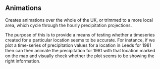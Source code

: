 ## Animations  

Creates animations over the whole of the UK, or trimmed to a more local area, which cycle through the hourly precipitation projections.  

The purpose of this is to provide a means of testing whether a timeseries created for a particular location seems to be accurate. For instance, if we plot a time-series of precipitation values for a location in Leeds for 1981 then can then animate the precipitation for 1981 with that location marked on the map and visually check whether the plot seems to be showing the right information. 
